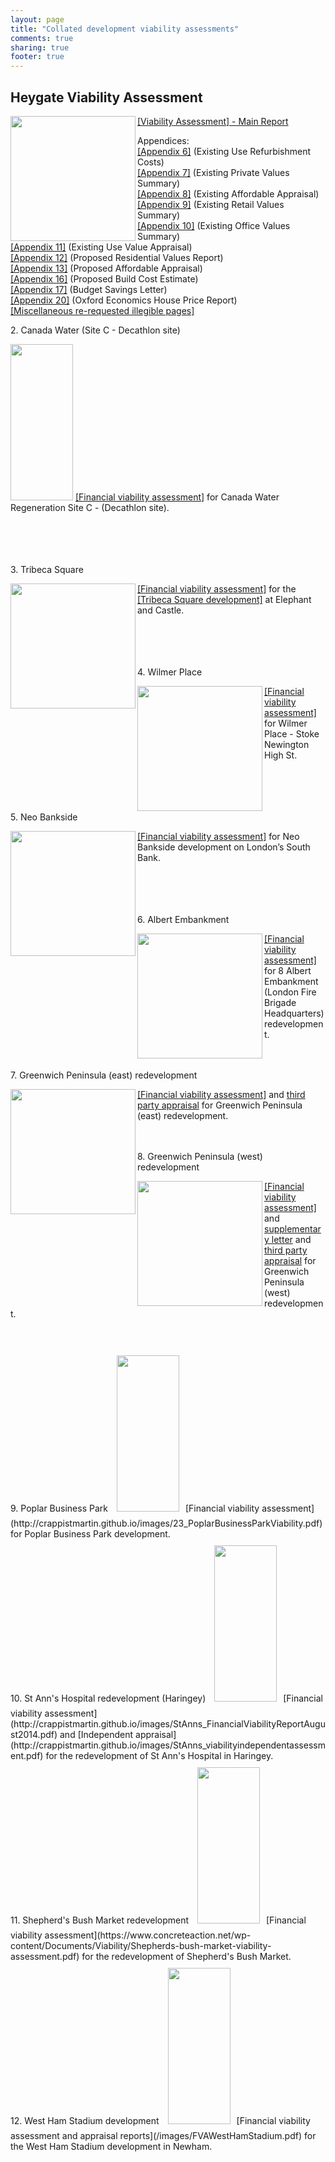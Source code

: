 ```yaml
---
layout: page
title: "Collated development viability assessments"
comments: true
sharing: true
footer: true
---
```

<div class="posts-list">
                                                                                
<article class="post-preview">
 <h2>Heygate Viability Assessment</h2>

<p><a href="http://crappistmartin.github.io/images/HeygateViabilityAssessment_MainReport.pdf"><img src="http://crappistmartin.github.io/images/ViabilityAssessment.png" width="200" align="left"></a></p>

<p><a href="http://crappistmartin.github.io/images/HeygateViabilityAssessment_MainReport.pdf">[Viability Assessment] - Main Report</a></p>

<p>Appendices:<br/>
<a href="http://crappistmartin.github.io/images/Appendix6.pdf">[Appendix 6]</a> (Existing Use Refurbishment Costs)<br/>
<a href="http://crappistmartin.github.io/images/Appendix7.pdf">[Appendix 7]</a> (Existing Private Values Summary)<br/>
<a href="http://crappistmartin.github.io/images/Appendix8.pdf">[Appendix 8]</a> (Existing Affordable Appraisal)<br/>
<a href="http://crappistmartin.github.io/images/Appendix9.pdf">[Appendix 9]</a> (Existing Retail Values Summary)<br/>
<a href="http://crappistmartin.github.io/images/Appendix10.pdf">[Appendix 10]</a> (Existing Office Values Summary)<br/>
<a href="http://crappistmartin.github.io/images/Appendix11.pdf">[Appendix 11]</a> (Existing Use Value Appraisal)<br/>
<a href="http://crappistmartin.github.io/images/Appendix12.pdf">[Appendix 12]</a> (Proposed Residential Values Report)<br/>
<a href="http://crappistmartin.github.io/images/Appendix13.pdf">[Appendix 13]</a> (Proposed Affordable Appraisal)<br/>
<a href="http://crappistmartin.github.io/images/Appendix16.pdf">[Appendix 16]</a> (Proposed Build Cost Estimate)<br/>
<a href="http://crappistmartin.github.io/images/Appendix17.pdf">[Appendix 17]</a> (Budget Savings Letter)<br/>
<a href="http://crappistmartin.github.io/images/Appendix20.pdf">[Appendix 20]</a> (Oxford Economics House Price Report)<br/>
<a href="http://crappistmartin.github.io/images/IllegiblePagesReRequested.pdf">[Miscellaneous re-requested illegible pages]</a></p>
</article>

<article class="post-preview">
2. Canada Water (Site C - Decathlon site)
<p><a href="http://crappistmartin.github.io/images/Canada_WaterC_ViabilityAssessment.pdf"><img class="left" src="http://crappistmartin.github.io/images/ToolkitViabilityReport.png" width="100" height="250"></a>
<a href="http://crappistmartin.github.io/images/Canada_WaterC_ViabilityAssessment.pdf">[Financial viability assessment]</a> for Canada Water Regeneration Site C - (Decathlon site).
</br>
</br>
</br>
</br>
</br></p>
</article>

<article class="post-preview">
3. Tribeca Square
<p><a href="http://crappistmartin.github.io/images/Delancey_Tribeca_ViabilityAssessment.pdf"><img class="left" src="http://crappistmartin.github.io/images/TribecaSquare_VA.png" width="200" align="left"></a> <a href="http://crappistmartin.github.io/images/Delancey_Tribeca_ViabilityAssessment.pdf">[Financial viability assessment]</a> for the <a href="/tribeca-square">[Tribeca Square development]</a> at Elephant and Castle.
</br>
</br>
</br>
</br>
</br></p>
</article>

<article class="post-preview">
4. Wilmer Place
<p><a href="http://stokeylocal.org.uk/2015/12/financial-viability-appraisals/"><img class="left" src="http://crappistmartin.github.io/images/wilmerplace.png" width="200" align="left"></a> <a href="http://stokeylocal.org.uk/2015/12/financial-viability-appraisals/">[Financial viability assessment]</a> for Wilmer Place - Stoke Newington High St.
</br>
</br>
</br>
</br>
</br></p>
</article>

<article class="post-preview">
5. Neo Bankside
<p><a href="http://crappistmartin.github.io/images/NeoBankside_VA.pdf"><img class="left" src="http://crappistmartin.github.io/images/NeoBankside_VA.png" width="200" align="left"></a> <a href="http://crappistmartin.github.io/images/NeoBankside_VA.pdf">[Financial viability assessment]</a> for Neo Bankside development on London&rsquo;s South Bank.
</br>
</br>
</br>
</br>
</br></p>
</article>

<article class="post-preview">
6. Albert Embankment
<p><a href="http://crappistmartin.github.io/images/22_FinancialViabilityReport-8AlbertEmbankment.pdf"><img src="http://crappistmartin.github.io/images/8AlbertEmbankment.png" width="200" align="left"></a> <a href="http://crappistmartin.github.io/images/22_FinancialViabilityReport-8AlbertEmbankment.pdf">[Financial viability assessment]</a> for 8 Albert Embankment (London Fire Brigade Headquarters) redevelopment.
</br>
</br>
</br></p>
</article>

<article class="post-preview">
7. Greenwich Peninsula (east) redevelopment 
<p><a href="http://crappistmartin.github.io/images/greenwichpeneast.pdf"><img class="left" src="http://crappistmartin.github.io/images/greenwichpen.png" width="200" align="left"></a> <a href="http://crappistmartin.github.io/images/greenwichpeneast.pdf">[Financial viability assessment]</a> and <a href="/images/greenwichpeneast_appraisal.pdf">third party appraisal</a> for Greenwich Peninsula (east) redevelopment.
</br>
</br>
</br></p>
</article>

<article class="post-preview">
8. Greenwich Peninsula (west) redevelopment 
<p><a href="http://crappistmartin.github.io/images/greenwichpen.pdf"><img class="left" src="http://crappistmartin.github.io/images/greenwichpen.png" width="200" align="left"></a> <a href="http://crappistmartin.github.io/images/greenwichpen.pdf">[Financial viability assessment]</a> and <a href="/images/greenwichpen_cmarsh.pdf">supplementary letter</a> and <a href="/images/greenwichpenwest_appraisal.pdf">third party appraisal</a> for Greenwich Peninsula (west) redevelopment.
</br>
</br>
</br></p>
</article>

<article class="post-preview">
9. Poplar Business Park
<img src="http://crappistmartin.github.io/images/23_PoplarBusinessParkViability.png" width="100" height="250" style="margin:10px">[Financial viability assessment](http://crappistmartin.github.io/images/23_PoplarBusinessParkViability.pdf) for Poplar Business Park development.  
</article>

<article class="post-preview">
10. St Ann's Hospital redevelopment (Haringey)
<img src="http://crappistmartin.github.io/images/StAnns_FinancialViabilityReportAugust2014.png" width="100" height="250" style="margin:10px">[Financial viability assessment](http://crappistmartin.github.io/images/StAnns_FinancialViabilityReportAugust2014.pdf) and [Independent appraisal](http://crappistmartin.github.io/images/StAnns_viabilityindependentassessment.pdf) for the redevelopment of St Ann's Hospital in Haringey.
</article>

<article class="post-preview">
11. Shepherd's Bush Market redevelopment 
<img src="https://d1lqymbtv1wtmn.cloudfront.net/wp-content/uploads/2015/04/CD30.jpg" width="100" height="250" style="margin:10px">[Financial viability assessment](https://www.concreteaction.net/wp-content/Documents/Viability/Shepherds-bush-market-viability-assessment.pdf) for the redevelopment of Shepherd's Bush Market.
</article>

<article class="post-preview">
12. West Ham Stadium development 
<img src="http://i.dailymail.co.uk/i/pix/2013/03/22/article-2297419-18DCAA33000005DC-213_964x591.jpg" width="100" height="250" style="margin:10px">[Financial viability assessment and appraisal reports](/images/FVAWestHamStadium.pdf) for the West Ham Stadium development in Newham.
</article>

</div>

